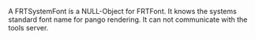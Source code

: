 A FRTSystemFont is a NULL-Object for FRTFont. It knows the systems standard font name for pango rendering. It can not communicate with the tools server.